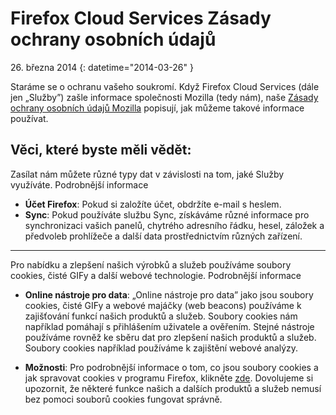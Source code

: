 # Firefox Cloud Services Zásady ochrany osobních údajů

26\. března 2014
{: datetime="2014-03-26" }

Staráme se o ochranu vašeho soukromí. Když Firefox Cloud Services (dále jen „Služby”) zašle informace společnosti Mozilla (tedy nám), naše [Zásady ochrany osobních údajů Mozilla](https://www.mozilla.org/privacy/) popisují, jak můžeme takové informace používat.

## Věci, které byste měli vědět:

Zasílat nám můžete různé typy dat v závislosti na tom, jaké Služby využíváte.  Podrobnější informace

* **Účet Firefox**: Pokud si založíte účet, obdržíte e-mail s heslem.
* **Sync**: Pokud používáte službu Sync, získáváme různé informace pro synchronizaci vašich panelů, chytrého adresního řádku, hesel, záložek a předvoleb prohlížeče a další data prostřednictvím různých zařízení.

---------------------------------------

Pro nabídku a zlepšení našich výrobků a služeb používáme soubory cookies, čisté GIFy a další webové technologie.  Podrobnější informace

* **Online nástroje pro data**: „Online nástroje pro data” jako jsou soubory cookies, čisté GIFy a webové majáčky (web beacons) používáme k zajišťování funkcí našich produktů a služeb. Soubory cookies nám například pomáhají s přihlášením uživatele a ověřením. Stejné nástroje používáme rovněž ke sběru dat pro zlepšení našich produktů a služeb. Soubory cookies například používáme k zajištění webové analýzy.

* **Možnosti**: Pro podrobnější informace o tom, co jsou soubory cookies a jak spravovat cookies v programu Firefox, klikněte [zde](https://support.mozilla.org/cs/kb/Pr%C3%A1ce%20s%20cookies). Dovolujeme si upozornit, že některé funkce našich a dalších produktů a služeb nemusí bez pomoci souborů cookies fungovat správně.


